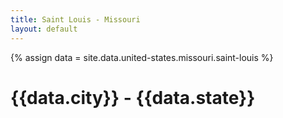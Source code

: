 ```yaml
---
title: Saint Louis - Missouri
layout: default
---
```


{% assign data = site.data.united-states.missouri.saint-louis %}
# {{data.city}} - {{data.state}}

